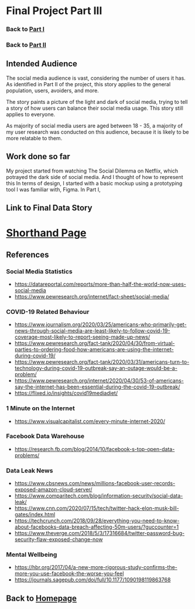# Final Project Part III

### Back to [Part I](FinalProjectPartI.md)
### Back to [Part II](FinalProjectPartII.md)

## Intended Audience
The social media audience is vast, considering the number of users it has. As identified in Part II of the project, this story applies to the general population, users, avoiders, and more.

The story paints a picture of the light and dark of social media, trying to tell a story of how users can balance their social media usage. This story still applies to everyone.

As majority of social media users are aged between 18 - 35, a majority of my user research was conducted on this audience, because it is likely to be more relatable to them.

## Work done so far
My project started from watching The Social Dilemma on Netflix, which potrayed the dark side of social media. And I thought of how to represent this 
In terms of design, I started with a basic mockup using a prototyping tool I was familiar with, Figma. In Part I, 


## Link to Final Data Story
# [Shorthand Page](https://carnegiemellon.shorthandstories.com/the-social-dilemma/index.html)

## References
### Social Media Statistics
* https://datareportal.com/reports/more-than-half-the-world-now-uses-social-media
* https://www.pewresearch.org/internet/fact-sheet/social-media/

### COVID-19 Related Behaviour
* https://www.journalism.org/2020/03/25/americans-who-primarily-get-news-through-social-media-are-least-likely-to-follow-covid-19-coverage-most-likely-to-report-seeing-made-up-news/
* https://www.pewresearch.org/fact-tank/2020/04/30/from-virtual-parties-to-ordering-food-how-americans-are-using-the-internet-during-covid-19/
* https://www.pewresearch.org/fact-tank/2020/03/31/americans-turn-to-technology-during-covid-19-outbreak-say-an-outage-would-be-a-problem/
* https://www.pewresearch.org/internet/2020/04/30/53-of-americans-say-the-internet-has-been-essential-during-the-covid-19-outbreak/
* https://flixed.io/insights/covid19mediadiet/

### 1 Minute on the Internet
* https://www.visualcapitalist.com/every-minute-internet-2020/

### Facebook Data Warehouse
* https://research.fb.com/blog/2014/10/facebook-s-top-open-data-problems/

### Data Leak News
* https://www.cbsnews.com/news/millions-facebook-user-records-exposed-amazon-cloud-server/
* https://www.comparitech.com/blog/information-security/social-data-leak/
* https://www.cnn.com/2020/07/15/tech/twitter-hack-elon-musk-bill-gates/index.html
* https://techcrunch.com/2018/09/28/everything-you-need-to-know-about-facebooks-data-breach-affecting-50m-users/?guccounter=1
* https://www.theverge.com/2018/5/3/17316684/twitter-password-bug-security-flaw-exposed-change-now

### Mental Wellbeing
* https://hbr.org/2017/04/a-new-more-rigorous-study-confirms-the-more-you-use-facebook-the-worse-you-feel
* https://journals.sagepub.com/doi/full/10.1177/1090198119863768


## Back to [Homepage](https://jeromelek.github.io/tellingstorieswithdataportfolio/)
